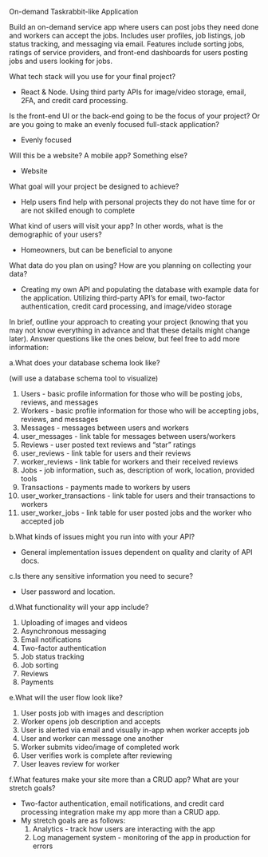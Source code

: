On-demand Taskrabbit-like Application

Build an on-demand service app where users can post jobs they need done and workers can accept the jobs. Includes user profiles, job listings, job status tracking, and messaging via email. Features include sorting jobs, ratings of service providers, and front-end dashboards for users posting jobs and users looking for jobs.

What tech stack will you use for your final project? 
- React & Node. Using third party APIs for image/video storage, email, 2FA, and credit card processing.

Is the front-end UI or the back-end going to be the focus of your project? Or are you going to make an evenly focused full-stack application? 
- Evenly focused

Will this be a website? A mobile app? Something else? 
- Website

What goal will your project be designed to achieve? 
- Help users find help with personal projects they do not have time for or are not skilled enough to complete

What kind of users will visit your app? In other words, what is the demographic of your users? 
- Homeowners, but can be beneficial to anyone

What data do you plan on using? How are you planning on collecting your data? 
- Creating my own API and populating the database with example data for the application. Utilizing third-party API’s for email, two-factor authentication, credit card processing, and image/video storage

In brief, outline your approach to creating your project (knowing that you may not know everything in advance and that these details might change later). Answer questions like the ones below, but feel free to add more information: 

a.What does your database schema look like? 

(will use a database schema tool to visualize)
1. Users - basic profile information for those who will be posting jobs, reviews, and messages
2. Workers - basic profile information for those who will be accepting jobs, reviews, and messages
3. Messages - messages between users and workers
4. user_messages - link table for messages between users/workers
5. Reviews - user posted text reviews and “star” ratings
6. user_reviews - link table for users and their reviews
7. worker_reviews - link table for workers and their received reviews
8. Jobs - job information, such as, description of work, location, provided tools
9. Transactions - payments made to workers by users
10. user_worker_transactions - link table for users and their transactions to workers
10. user_worker_jobs - link table for user posted jobs and the worker who accepted job

b.What kinds of issues might you run into with your API?
- General implementation issues dependent on quality and clarity of API docs.

c.Is there any sensitive information you need to secure? 
- User password and location.

d.What functionality will your app include?
1. Uploading of images and videos
2. Asynchronous messaging
3. Email notifications
4. Two-factor authentication
5. Job status tracking
6. Job sorting
7. Reviews
8. Payments

e.What will the user flow look like?
1. User posts job with images and description
2. Worker opens job description and accepts
3. User is alerted via email and visually in-app when worker accepts job
4. User and worker can message one another
5. Worker submits video/image of completed work
6. User verifies work is complete after reviewing
7. User leaves review for worker

f.What features make your site more than a CRUD app? What are your stretch goals?
- Two-factor authentication, email notifications, and credit card processing integration make my app more than a CRUD app. 
- My stretch goals are as follows:
   1. Analytics - track how users are interacting with the app
   2. Log management system - monitoring of the app in production for errors